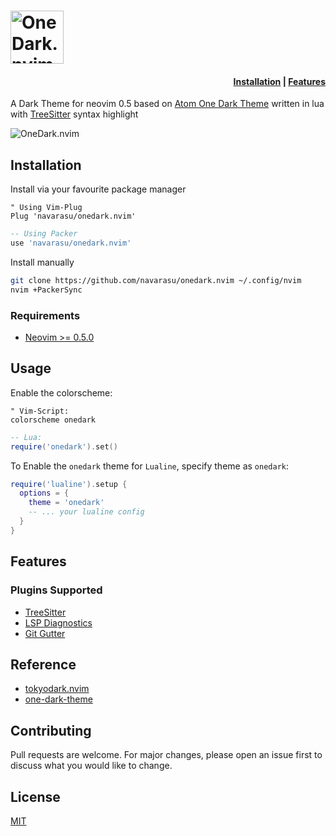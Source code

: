 <h1 align="left"><img height ='85' src="https://user-images.githubusercontent.com/20145075/118355582-53bfe300-b58e-11eb-9c30-e2589cc2ca57.png" alt="OneDark.nvim">
</h1>
<h4>
<div align="right">
  	<a href="https://github.com/navarasu/onedark.nvim/#installation">Installation</a>
    <span> | </span>
	<a href="https://github.com/navarasu/onedark.nvim/#features">Features</a>
  <p></p>
</div>
  </h4>

A Dark Theme for neovim 0.5 based on [Atom One Dark Theme](https://github.com/atom/atom/tree/master/packages/one-dark-ui) written in lua with [TreeSitter](https://github.com/nvim-treesitter/nvim-treesitter) syntax highlight

<img  alt="OneDark.nvim" src="https://user-images.githubusercontent.com/20145075/118363557-97c4df00-b5b2-11eb-8be5-8fdf3b71948b.png">


## Installation
Install via your favourite package manager
```vim
" Using Vim-Plug
Plug 'navarasu/onedark.nvim'
```

```lua
-- Using Packer
use 'navarasu/onedark.nvim'
```
Install manually
```bash
git clone https://github.com/navarasu/onedark.nvim ~/.config/nvim
nvim +PackerSync
```

### Requirements

+ [Neovim >= 0.5.0](https://github.com/neovim/neovim/releases/tag/nightly)

## Usage

Enable the colorscheme:
```vim
" Vim-Script:
colorscheme onedark
```

```lua
-- Lua:
require('onedark').set()
```

To Enable the `onedark` theme for `Lualine`, specify theme as `onedark`:

```lua
require('lualine').setup {
  options = {
    theme = 'onedark'
    -- ... your lualine config
  }
}
```

## Features

### Plugins Supported
  + [TreeSitter](https://github.com/nvim-treesitter/nvim-treesitter)
  + [LSP Diagnostics](https://neovim.io/doc/user/lsp.html)
  + [Git Gutter](https://github.com/airblade/vim-gitgutter)

## Reference
* [tokyodark.nvim](https://github.com/tiagovla/tokyodark.nvim)
* [one-dark-theme](https://github.com/andresmichel/one-dark-theme)


## Contributing

Pull requests are welcome. For major changes, please open an issue first to discuss what you would like to change.

## License

[MIT](https://choosealicense.com/licenses/mit/)
